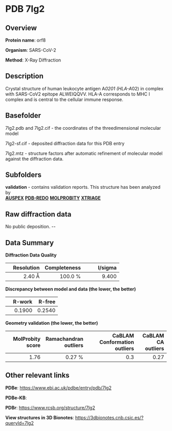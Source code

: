 # PDB 7lg2

## Overview

**Protein name**: orf8

**Organism**: SARS-CoV-2

**Method**: X-Ray Diffraction

## Description

Crystal structure of human leukocyte antigen A*0201 (HLA-A*02) in complex with SARS-CoV2 epitope ALWEIQQVV. HLA-A corresponds to MHC I complex and is central to the cellular immune response.

## Basefolder

7lg2.pdb and 7lg2.cif - the coordinates of the threedimensional molecular model

7lg2-sf.cif - deposited diffraction data for this PDB entry

7lg2.mtz - structure factors after automatic refinement of molecular model against the diffraction data.

## Subfolders





**validation** - contains validation reports. This structure has been analyzed by <br>[**AUSPEX**](https://github.com/thorn-lab/coronavirus_structural_task_force/tree/master/pdb/orf8/SARS-CoV-2/7lg2/validation/auspex) [**PDB-REDO**](https://github.com/thorn-lab/coronavirus_structural_task_force/tree/master/pdb/orf8/SARS-CoV-2/7lg2/validation/pdb-redo) [**MOLPROBITY**](https://github.com/thorn-lab/coronavirus_structural_task_force/tree/master/pdb/orf8/SARS-CoV-2/7lg2/validation/molprobity) [**XTRIAGE**](https://github.com/thorn-lab/coronavirus_structural_task_force/blob/master/pdb/orf8/SARS-CoV-2/7lg2/validation/Xtriage_output.log)   



## Raw diffraction data

No public deposition. --<br> 

## Data Summary
**Diffraction Data Quality**

|   | Resolution | Completeness| I/sigma |
|---|-------------:|----------------:|--------------:|
|   |2.40 Å|100.0 %|<img width=50/>9.400|

**Discrepancy between model and data (the lower, the better)**

|   | **R-work**| **R-free**   
|---|-------------:|----------------:|           
||  0.1900|  0.2540|

**Geometry validation (the lower, the better)**

|   |**MolProbity<br>score**| **Ramachandran<br>outliers** | **CaBLAM<br>Conformation outliers** | **CaBLAM<br>CA outliers** |
|---|-------------:|----------------:|----------------:|----------------:|
||  1.76|  0.27 %|0.3|0.27|

 

 



## Other relevant links 
**PDBe**:  https://www.ebi.ac.uk/pdbe/entry/pdb/7lg2

**PDBe-KB**:  
 
**PDBr**: https://www.rcsb.org/structure/7lg2 

**View structures in 3D Bionotes**: https://3dbionotes.cnb.csic.es/?queryId=7lg2

